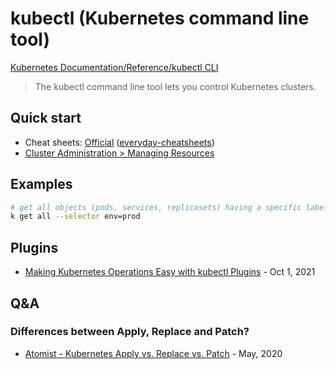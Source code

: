 # kubectl (Kubernetes command line tool)

[Kubernetes Documentation/Reference/kubectl CLI](https://kubernetes.io/docs/reference/kubectl/)

> The kubectl command line tool lets you control Kubernetes clusters.

## Quick start

- Cheat sheets: [Official](https://kubernetes.io/docs/reference/kubectl/cheatsheet/) ([everyday-cheatsheets](https://github.com/devpro/everyday-cheatsheets/blob/main/docs/cncf/kubectl.md))
- [Cluster Administration > Managing Resources](https://kubernetes.io/docs/concepts/cluster-administration/manage-deployment/)

## Examples

```bash
# get all objects (pods, services, replicasets) having a specific label
k get all --selector env=prod
```

## Plugins

- [Making Kubernetes Operations Easy with kubectl Plugins](https://martinheinz.dev/blog/58) - Oct 1, 2021

## Q&A

### Differences between Apply, Replace and Patch?

- [Atomist - Kubernetes Apply vs. Replace vs. Patch](https://blog.atomist.com/kubernetes-apply-replace-patch/) - May, 2020
